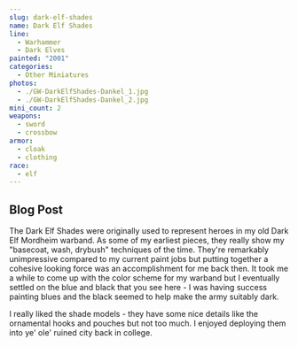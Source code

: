```yaml
---
slug: dark-elf-shades
name: Dark Elf Shades
line:
  - Warhammer
  - Dark Elves
painted: "2001"
categories:
  - Other Miniatures
photos:
  - ./GW-DarkElfShades-Dankel_1.jpg
  - ./GW-DarkElfShades-Dankel_2.jpg
mini_count: 2
weapons:
  - sword
  - crossbow
armor:
  - cloak
  - clothing
race:
  - elf
---
```


## Blog Post

The Dark Elf Shades were originally used to represent heroes in my old Dark Elf Mordheim warband. As some of my earliest pieces, they really show my "basecoat, wash, drybush" techniques of the time. They're remarkably unimpressive compared to my current paint jobs but putting together a cohesive looking force was an accomplishment for me back then. It took me a while to come up with the color scheme for my warband but I eventually settled on the blue and black that you see here - I was having success painting blues and the black seemed to help make the army suitably dark.

I really liked the shade models - they have some nice details like the ornamental hooks and pouches but not too much. I enjoyed deploying them into ye' ole' ruined city back in college.
